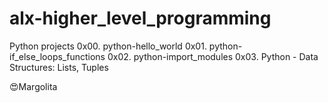 # alx-higher_level_programming
Python projects 
0x00. python-hello_world
0x01.  python-if_else_loops_functions
0x02. python-import_modules
0x03. Python - Data Structures: Lists, Tuples

😍️Margolita
